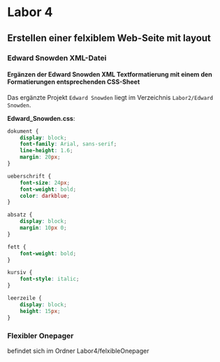 # Labor 4
## Erstellen einer felxiblem Web-Seite mit layout
### Edward Snowden XML-Datei
#### Ergänzen der Edward Snowden XML Textformatierung mit einem den Formatierungen entsprechenden CSS-Sheet
Das ergänzte Projekt `Edward Snowden` liegt im Verzeichnis `Labor2/Edward Snowden`.

__Edward_Snowden.css__:
~~~css
dokument {
    display: block;
    font-family: Arial, sans-serif;
    line-height: 1.6;
    margin: 20px;
}

ueberschrift {
    font-size: 24px;
    font-weight: bold;
    color: darkblue;
}

absatz {
    display: block;
    margin: 10px 0;
}

fett {
    font-weight: bold;
}

kursiv {
    font-style: italic;
}

leerzeile {
    display: block;
    height: 15px;
}
~~~

### Flexibler Onepager
befindet sich im Ordner Labor4/felxibleOnepager